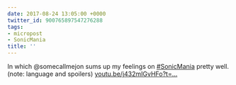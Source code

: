 ```yaml
---
date: 2017-08-24 13:05:00 +0000
twitter_id: 900765897547276288
tags:
- micropost
- SonicMania
title: ''
---
```


In which @somecallmejon sums up my feelings on [#SonicMania](https://twitter.com/hashtag/SonicMania) pretty well. (note: language and spoilers) [youtu.be/j432mIGvHFo?t=…](https://youtu.be/j432mIGvHFo?t=10m31s)
